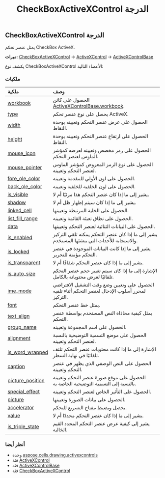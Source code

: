 ﻿---
title: CheckBoxActiveXControl الدرجة
second_title: Aspose.Cells for Python via .NET API المراجع
description:
type: docs
weight: 30
url: /ar/python-net/aspose.cells.drawing.activexcontrols/checkboxactivexcontrol/
is_root: false
---
##  CheckBoxActiveXControl الدرجة
يمثل عنصر تحكم CheckBox ActiveX.



**ميراث:** [CheckBoxActiveXControl](/cells/python-net/aspose.cells.drawing.activexcontrols/checkboxactivexcontrol) → 
[ActiveXControl](/cells/python-net/aspose.cells.drawing.activexcontrols/activexcontrol) → 
[ActiveXControlBase](/cells/ar/python-net/aspose.cells.drawing.activexcontrols/activexcontrolbase)



يكشف نوع CheckBoxActiveXControl الأعضاء التالية:

###  ملكيات
| ملكية| وصف|
| :- | :- |
| [workbook](/cells/ar/python-net/aspose.cells.drawing.activexcontrols/checkboxactivexcontrol/workbook) | الحصول على كائن [ActiveXControlBase.workbook](/cells/ar/python-net/aspose.cells.drawing.activexcontrols/activexcontrolbase#workbook).|
| [type](/cells/ar/python-net/aspose.cells.drawing.activexcontrols/checkboxactivexcontrol/type) | يحصل على نوع عنصر تحكم ActiveX.|
| [width](/cells/ar/python-net/aspose.cells.drawing.activexcontrols/checkboxactivexcontrol/width) | الحصول على عرض عنصر التحكم وتعيينه بوحدة النقاط.|
| [height](/cells/ar/python-net/aspose.cells.drawing.activexcontrols/checkboxactivexcontrol/height) | الحصول على ارتفاع عنصر التحكم وتعيينه بوحدة النقاط.|
| [mouse_icon](/cells/ar/python-net/aspose.cells.drawing.activexcontrols/checkboxactivexcontrol/mouse_icon) | الحصول على رمز مخصص وتعيينه لعرضه كمؤشر الماوس لعنصر التحكم.|
| [mouse_pointer](/cells/ar/python-net/aspose.cells.drawing.activexcontrols/checkboxactivexcontrol/mouse_pointer) |الحصول على نوع الرمز المعروض كمؤشر الماوس لعنصر التحكم وتعيينه.|
| [fore_ole_color](/cells/ar/python-net/aspose.cells.drawing.activexcontrols/checkboxactivexcontrol/fore_ole_color) | الحصول على لون الأولي للمقدمة وتعيينه.|
| [back_ole_color](/cells/ar/python-net/aspose.cells.drawing.activexcontrols/checkboxactivexcontrol/back_ole_color) | الحصول على لون الخلفية للخلفية وتعيينه.|
| [is_visible](/cells/ar/python-net/aspose.cells.drawing.activexcontrols/checkboxactivexcontrol/is_visible) | يشير إلى ما إذا كان عنصر التحكم هذا مرئيًا أم لا.|
| [shadow](/cells/ar/python-net/aspose.cells.drawing.activexcontrols/checkboxactivexcontrol/shadow) | يشير إلى ما إذا كان سيتم إظهار ظل أم لا.|
| [linked_cell](/cells/ar/python-net/aspose.cells.drawing.activexcontrols/checkboxactivexcontrol/linked_cell) | الحصول على الخلية المرتبطة وتعيينها.|
| [list_fill_range](/cells/ar/python-net/aspose.cells.drawing.activexcontrols/checkboxactivexcontrol/list_fill_range) | الحصول على نطاق تعبئة القائمة وتعيينه.|
| [data](/cells/ar/python-net/aspose.cells.drawing.activexcontrols/checkboxactivexcontrol/data) | الحصول على البيانات الثنائية لعنصر التحكم وتعيينها.|
| [is_enabled](/cells/ar/python-net/aspose.cells.drawing.activexcontrols/checkboxactivexcontrol/is_enabled) | يشير إلى ما إذا كان عنصر التحكم يمكنه تلقي التركيز والاستجابة للأحداث التي ينشئها المستخدم.|
| [is_locked](/cells/ar/python-net/aspose.cells.drawing.activexcontrols/checkboxactivexcontrol/is_locked) | يشير إلى ما إذا كانت البيانات الموجودة في عنصر التحكم مؤمنة للتحرير.|
| [is_transparent](/cells/ar/python-net/aspose.cells.drawing.activexcontrols/checkboxactivexcontrol/is_transparent) |يشير إلى ما إذا كان عنصر التحكم شفافًا أم لا.|
| [is_auto_size](/cells/ar/python-net/aspose.cells.drawing.activexcontrols/checkboxactivexcontrol/is_auto_size) | الإشارة إلى ما إذا كان سيتم تغيير حجم عنصر التحكم تلقائيًا لعرض محتوياته بالكامل.|
| [ime_mode](/cells/ar/python-net/aspose.cells.drawing.activexcontrols/checkboxactivexcontrol/ime_mode) | الحصول على وتعيين وضع وقت التشغيل الافتراضي لمحرر أسلوب الإدخال لعنصر التحكم أثناء تلقيه التركيز.|
| [font](/cells/ar/python-net/aspose.cells.drawing.activexcontrols/checkboxactivexcontrol/font) | يمثل خط عنصر التحكم.|
| [text_align](/cells/ar/python-net/aspose.cells.drawing.activexcontrols/checkboxactivexcontrol/text_align) | يمثل كيفية محاذاة النص المستخدم بواسطة عنصر التحكم.|
| [group_name](/cells/ar/python-net/aspose.cells.drawing.activexcontrols/checkboxactivexcontrol/group_name) | الحصول على اسم المجموعة وتعيينه.|
| [alignment](/cells/ar/python-net/aspose.cells.drawing.activexcontrols/checkboxactivexcontrol/alignment) | الحصول على موضع التسمية التوضيحية بالنسبة لعنصر التحكم وتعيينه.|
| [is_word_wrapped](/cells/ar/python-net/aspose.cells.drawing.activexcontrols/checkboxactivexcontrol/is_word_wrapped) | الإشارة إلى ما إذا كانت محتويات عنصر التحكم تلتف تلقائيًا في نهاية السطر.|
| [caption](/cells/ar/python-net/aspose.cells.drawing.activexcontrols/checkboxactivexcontrol/caption) | الحصول على النص الوصفي الذي يظهر في عنصر التحكم وتعيينه.|
| [picture_position](/cells/ar/python-net/aspose.cells.drawing.activexcontrols/checkboxactivexcontrol/picture_position) | الحصول على موقع صورة عنصر التحكم وتعيينه بالنسبة إلى التسمية التوضيحية الخاصة به.|
| [special_effect](/cells/ar/python-net/aspose.cells.drawing.activexcontrols/checkboxactivexcontrol/special_effect) | الحصول على التأثير الخاص لعنصر التحكم وتعيينه.|
| [picture](/cells/ar/python-net/aspose.cells.drawing.activexcontrols/checkboxactivexcontrol/picture) |الحصول على بيانات الصورة وتعيينها.|
| [accelerator](/cells/ar/python-net/aspose.cells.drawing.activexcontrols/checkboxactivexcontrol/accelerator) | يحصل ويضبط مفتاح التسريع للتحكم.|
| [value](/cells/ar/python-net/aspose.cells.drawing.activexcontrols/checkboxactivexcontrol/value) | يشير إلى ما إذا كان عنصر التحكم محددًا أم لا.|
| [is_triple_state](/cells/ar/python-net/aspose.cells.drawing.activexcontrols/checkboxactivexcontrol/is_triple_state) | يشير إلى كيفية عرض عنصر التحكم المحدد القيم الخالية.|



###  أنظر أيضا
* وحدة [aspose.cells.drawing.activexcontrols](..)
* فئة [ActiveXControl](/cells/ar/python-net/aspose.cells.drawing.activexcontrols/activexcontrol)
* فئة [ActiveXControlBase](/cells/ar/python-net/aspose.cells.drawing.activexcontrols/activexcontrolbase)
* فئة [CheckBoxActiveXControl](/cells/ar/python-net/aspose.cells.drawing.activexcontrols/checkboxactivexcontrol)
